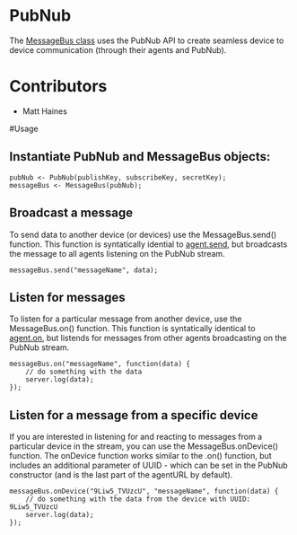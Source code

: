 # PubNub
The [MessageBus class](./MessageBus.class.nut) uses the PubNub API to create seamless device to device communication (through their agents and PubNub).

# Contributors
- Matt Haines

#Usage
## Instantiate PubNub and MessageBus objects:

```
pubNub <- PubNub(publishKey, subscribeKey, secretKey);
messageBus <- MessageBus(pubNub);
```

## Broadcast a message
To send data to another device (or devices) use the MessageBus.send() function. This function is syntatically idential to [agent.send](http://electricimp.com/docs/api/agent/send), but broadcasts the message to all agents listening on the PubNub stream.

```
messageBus.send("messageName", data);
```

## Listen for messages
To listen for a particular message from another device, use the MessageBus.on() function. This function is syntatically identical to [agent.on](http://electricimp.com/docs/api/agent/on), but listends for messages from other agents broadcasting on the PubNub stream.

```
messageBus.on("messageName", function(data) {
    // do something with the data
    server.log(data);
});
```

## Listen for a message from a specific device
If you are interested in listening for and reacting to messages from a particular device in the stream, you can use the MessageBus.onDevice() function. The onDevice function works similar to the .on() function, but includes an additional parameter of UUID - which can be set in the PubNub constructor (and is the last part of the agentURL by default).

```
messageBus.onDevice("9Liw5_TVUzcU", "messageName", function(data) {
    // do something with the data from the device with UUID: 9Liw5_TVUzcU
    server.log(data);
});
```
